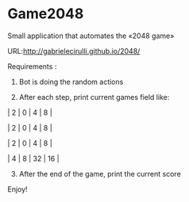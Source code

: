 # Game2048
Small application that automates the «2048 game»

URL:http://gabrielecirulli.github.io/2048/

Requirements : 

1. Bot is doing the random actions

2. After each step, print current games field like:

| 2 | 0 | 4 | 8 |

| 2 | 0 | 4 | 8 |

| 2 | 0 | 4 | 8 |

| 4 | 8 | 32 | 16 |

3. After the end of the game, print the current score

Enjoy!
